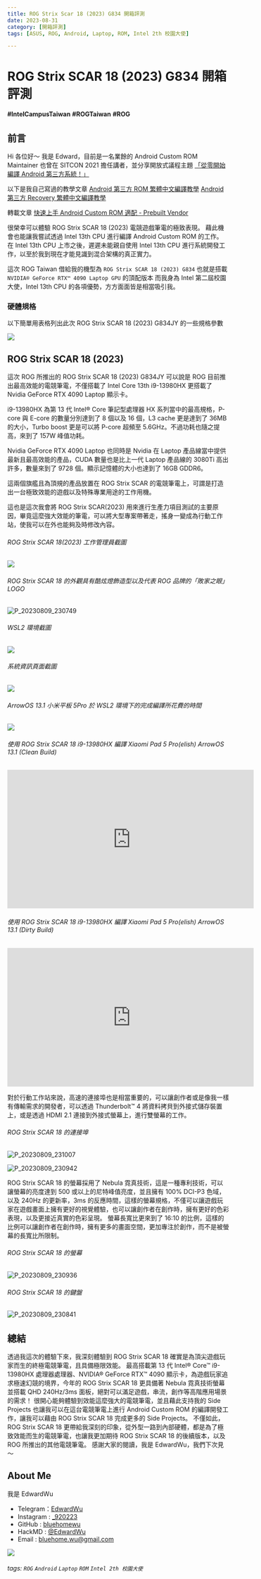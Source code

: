 ```yaml
---
title: ROG Strix Scar 18 (2023) G834 開箱評測
date: 2023-08-31
category: [開箱評測]
tags: [ASUS, ROG, Android, Laptop, ROM, Intel 2th 校園大使]

---
```


# ROG Strix SCAR 18 (2023) G834 開箱評測

**#IntelCampusTaiwan**
**#ROGTaiwan**
**#ROG**


前言
---
Hi 各位好～
我是 Edward，目前是一名業餘的 Android Custom ROM Maintainer
也曾在 SITCON 2021 擔任講者，並分享開放式議程主題 [「從零開始編譯 Android 第三方系統！」](https://sitcon.org/2021/agenda/1c9e74cd-aeeb-4e63-8ec4-af33eff16e7d)

以下是我自己寫過的教學文章
[Android 第三方 ROM 繁體中文編譯教學](https://hackmd.io/@EdwardWu/CompileAndroidCustomROM)
[Android 第三方 Recovery 繁體中文編譯教學](https://hackmd.io/@EdwardWu/CompileARecovery)

轉載文章
[快速上手 Android Custom ROM 適配 - Prebuilt Vendor](https://hackmd.io/@EdwardWu/Prebuilt-bringup)

很榮幸可以體驗 ROG Strix SCAR 18 (2023) 電競遊戲筆電的極致表現。
藉此機會也能讓我嘗試透過 Intel 13th CPU 進行編譯 Android Custom ROM 的工作。
在 Intel 13th CPU 上市之後，遲遲未能親自使用 Intel 13th CPU 進行系統開發工作，以至於我到現在才能見識到混合架構的真正實力。

這次 ROG Taiwan 借給我的機型為 ```ROG Strix SCAR 18 (2023) G834```
也就是搭載 ```NVIDIA® GeForce RTX™ 4090 Laptop GPU``` 的頂配版本
而我身為 Intel 第二屆校園大使，Intel 13th CPU 的各項優勢，方方面面皆是相當吸引我。

### 硬體規格

以下簡單用表格列出此次 ROG Strix SCAR 18 (2023) G834JY 的一些規格參數

![](/assets/img/posts/BkLWWIWhn.png)


ROG Strix SCAR 18 (2023)
---
這次 ROG 所推出的 ROG Strix SCAR 18 (2023) G834JY 可以說是 ROG 目前推出最高效能的電競筆電，不僅搭載了 Intel Core 13th i9-13980HX 更搭載了 Nvidia GeForce RTX 4090 Laptop 顯示卡。

i9-13980HX 為第 13 代 Intel® Core 筆記型處理器 HX 系列當中的最高規格，P-core 與 E-core 的數量分別達到了 8 個以及 16 個，L3 cache 更是達到了 36MB 的大小，Turbo boost 更是可以將 P-core 超頻至 5.6GHz。不過功耗也隨之提高，來到了 157W 峰值功耗。

Nvidia GeForce RTX 4090 Laptop 也同時是 Nvidia 在 Laptop 產品線當中提供最新且最高效能的產品，CUDA 數量也是比上一代 Laptop 產品線的 3080Ti 高出許多，數量來到了 9728 個。顯示記憶體的大小也達到了 16GB GDDR6。

這兩個旗艦且為頂規的產品放置在 ROG Strix SCAR 的電競筆電上，可謂是打造出一台極致效能的遊戲以及特殊專業用途的工作用機。

這也是這次我會將 ROG Strix SCAR(2023) 用來進行生產力項目測試的主要原因，畢竟這麼強大效能的筆電，可以將大型專案帶著走，搖身一變成為行動工作站，使我可以在外也能夠及時修改內容。


###### ROG Strix SCAR 18(2023) 工作管理員截圖
![](/assets/img/posts/H1mMvfenn.png)

###### ROG Strix SCAR 18 的外觀具有酷炫燈飾造型以及代表 ROG 品牌的「敗家之眼」LOGO 
![P_20230809_230749](/assets/img/posts/SyXIERHG0.jpg)

###### WSL2 環境截圖
![](/assets/img/posts/HySWDzl22.png)

###### 系統資訊頁面截圖
![](/assets/img/posts/H1RGPfgnn.png)

###### ArrowOS 13.1 小米平板 5Pro 於 WSL2 環境下的完成編譯所花費的時間
![](/assets/img/posts/HJDnVag23.png)

###### 使用 ROG Strix SCAR 18 i9-13980HX 編譯 Xiaomi Pad 5 Pro(elish) ArrowOS 13.1 (Clean Build)
<iframe width="560" height="315"
src="https://www.youtube.com/embed/P2C1k4Pmsy8" 
frameborder="0" 
allow="accelerometer; autoplay; encrypted-media; gyroscope; picture-in-picture" 
allowfullscreen></iframe>

###### 使用 ROG Strix SCAR 18 i9-13980HX 編譯 Xiaomi Pad 5 Pro(elish) ArrowOS 13.1 (Dirty Build)
<iframe width="560" height="315"
src="https://www.youtube.com/embed/Jy407a5yorI" 
frameborder="0" 
allow="accelerometer; autoplay; encrypted-media; gyroscope; picture-in-picture" 
allowfullscreen></iframe>


對於行動工作站來說，高速的連接埠也是相當重要的，可以讓創作者或是像我一樣有傳輸需求的開發者，可以透過 Thunderbolt™ 4 將資料拷貝到外接式儲存裝置上，或是透過 HDMI 2.1 連接到外接式螢幕上，進行雙螢幕的工作。
###### ROG Strix SCAR 18 的連接埠
![P_20230809_231007](/assets/img/posts/Hyhd40Hf0.jpg)

![P_20230809_230942](/assets/img/posts/B1yYVCSMA.jpg)


ROG Strix SCAR 18 的螢幕採用了 Nebula 霓真技術，這是一種專利技術，可以讓螢幕的亮度達到 500 或以上的尼特峰值亮度，並且擁有 100% DCI-P3 色域，以及 240Hz 的更新率，3ms 的反應時間，這樣的螢幕規格，不僅可以讓遊戲玩家在遊戲畫面上擁有更好的視覺體驗，也可以讓創作者在創作時，擁有更好的色彩表現，以及更接近真實的色彩呈現。
螢幕長寬比更來到了 16:10 的比例，這樣的比例可以讓創作者在創作時，擁有更多的畫面空間，更加專注於創作，而不是被螢幕的長寬比所限制。
###### ROG Strix SCAR 18 的螢幕
![P_20230809_230936](/assets/img/posts/rJNoN0HGC.jpg)
###### ROG Strix SCAR 18 的鍵盤
![P_20230809_230841](/assets/img/posts/rk8h40HM0.jpg)


總結
---
透過我這次的體驗下來，我深刻體驗到 ROG Strix SCAR 18 確實是為頂尖遊戲玩家而生的終極電競筆電，且具備極限效能。
最高搭載第 13 代 Intel® Core™ i9-13980HX 處理器處理器、NVIDIA® GeForce RTX™ 4090 顯示卡，為遊戲玩家追求極速幻競的境界，今年的 ROG Strix SCAR 18 更具備著 Nebula 霓真技術螢幕並搭載 QHD 240Hz/3ms 面板，絕對可以滿足遊戲，串流，創作等高階應用場景的需求！
很開心能夠體驗到效能這麼強大的電競筆電，並且藉此支持我的 Side Projects 也讓我可以在這台電競筆電上進行 Android Custom ROM 的編譯開發工作，讓我可以藉由 ROG Strix SCAR 18 完成更多的 Side Projects。
不僅如此，ROG Strix SCAR 18 更帶給我深刻的印象，從外型一路到內部硬體，都是為了極致效能而生的電競筆電，也讓我更加期待 ROG Strix SCAR 18 的後續版本，以及 ROG 所推出的其他電競筆電。
感謝大家的閱讀，我是 EdwardWu，我們下次見～


About Me
---
我是 EdwardWu
- Telegram：[EdwardWu](https://t.me/edwardwu0223)
- Instagram : [_920223](https://www.instagram.com/_920223/)
- GitHub : [bluehomewu](https://github.com/bluehomewu)
- HackMD : [@EdwardWu](https://hackmd.io/@EdwardWu)
- Email : [bluehome.wu@gmail.com](mailto:bluehome.wu@gmail.com)

![](/assets/img/posts/rJJiX-pT2.png)

###### tags: `ROG` `Android` `Laptop` `ROM` `Intel 2th 校園大使`